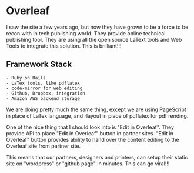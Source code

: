 # Overleaf

I saw the site a few years ago, but now they have grown to be a force to be recon with in tech publishing world.
They provide online technical publishing tool. 
They are using all the open source LaText tools and Web Tools to integrate this  solution. This is brilliant!!!

## Framework Stack
	- Ruby on Rails
	- LaTex tools, like pdflatex
	- code-mirror for web editing
	- Github, Dropbox, integration
	- Amazon AWS backend storage

We are doing pretty much the same thing, except we are using PageScript in place of LaTex language, and rlayout in place of pdflatex for pdf rending.
	
One of the nice thing that I should look into is "Edit in Overleaf".
They provide API to place "Edit in Overleaf" button in partner sites.
"Edit in Overleaf" button provides ability to hand over the content editing to the Overleaf site from partner site.

This means that our partners, designers and printers, can setup their static site on "wordpress" or "github page" in minutes. This can go viral!!!


